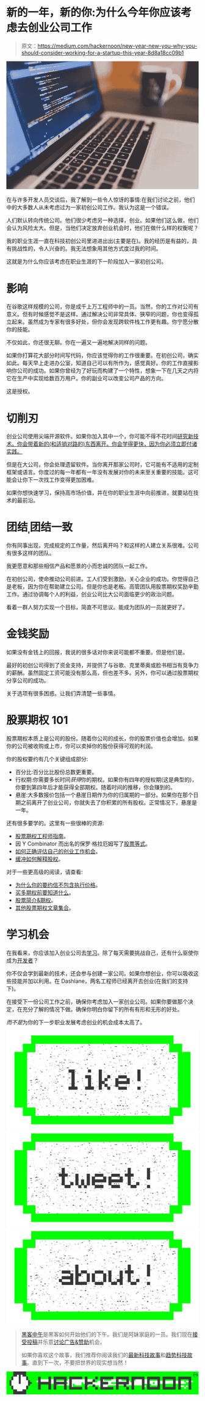 # 新的一年，新的你:为什么今年你应该考虑去创业公司工作

> 原文：<https://medium.com/hackernoon/new-year-new-you-why-you-should-consider-working-for-a-startup-this-year-8d8a18cc09b1>

![](img/fcccd71f0ea74d3e45446751a3c79796.png)

在与许多开发人员交谈后，我了解到一些令人惊讶的事情:在我们讨论之前，他们中的大多数人从未考虑过为一家初创公司工作。我认为这是一个错误。

人们默认转向传统公司。他们很少考虑另一种选择，创业。如果他们这么做，他们会认为风险太大。但是，当他们决定放弃创业机会时，他们在做什么样的权衡呢？

我的职业生涯一直在科技初创公司里进进出出(主要是在)。我的经历是有益的，具有挑战性的，令人兴奋的。我无法想象用其他方式度过我的时间。

这就是为什么你应该考虑在职业生涯的下一阶段加入一家初创公司。

# 影响

在谷歌这样规模的公司，你是成千上万工程师中的一员。当然，你的工作对公司有意义。但有时候感觉不是这样。通过解决公司非常具体、狭窄的问题，你也变得孤立起来。虽然成为专家有很多好处，但你会发现跨软件栈工作更有趣。你宁愿分散你的技能。

不仅如此，你还很无聊。你在一遍又一遍地解决同样的问题。

如果你打算花大部分时间写代码，你应该觉得你的工作很重要。在初创公司，确实如此。每天早上走进办公室，知道自己可以有所作为，感觉真好。你的工作直接影响你公司的成功。如果你曾经为了好玩而构建了一个特性，想象一下在几天之内将它在生产中实现给数百万用户。你的副业可以改变公司产品的方向。

这是授权。

# 切削刃

创业公司使用尖端开源软件。如果你加入其中一个，你可能不得不花时间[研究新技术。你会带着新的(和适销对路的)东西离开。你会学得更快，因为你必须立即付诸实践。](http://scaledagileframework.com/spikes/)

但是在大公司，你会处理遗留软件。当你离开那家公司时，它可能有不适用的定制框架或语言。你度过的每一年都有一年没有发展对你的未来至关重要的技能。这可能会让你下一次找工作变得更加困难。

如果你想快速学习，保持高市场价值，并在你的职业生涯中向前推进，就要站在技术的最前沿。

# 团结ˌ团结一致

你有同事出现，完成规定的工作量，然后离开吗？和这样的人建立关系很难。公司有很多这样的团队。

我更愿意和那些相信产品和愿景的小而忠诚的团队一起工作。

在初创公司，使命推动公司前进。工人们受到激励，关心企业的成功。你觉得自己是老板，因为你在帮助建立公司。但是你也是老板。高管团队用股票期权奖励辛勤工作。通过协调每个人的利益，创业公司比大公司面临更少的政治问题。

看着一群人努力实现一个目标，简直不可思议。能成为团队的一员就更好了。

# 金钱奖励

如果没有金钱上的回报，我说的很多话对你来说可能都不重要。但是他们是。

最好的初创公司得到了资金支持，并提供了与谷歌、克里蒂奥或脸书相当有竞争力的薪酬。虽然固定工资可能没有那么高，但也差不多。另外，你可以通过股票期权分享公司的成功。

关于选项有很多困惑。让我们弄清楚一些事情。

# 股票期权 101

股票期权本质上是公司的股份。随着你公司的成长，你的股票价值也会增加。如果你的公司被收购或上市，你可以卖掉你的股份获得可观的利润。

你的股权要约有几个关键组成部分:

*   百分比:百分比比股份总数更重要。
*   行权期:你需要多长时间*获得*你的期权。如果你有四年的授权期(这是典型的)，你要到第四年后才能获得全部期权。随着时间的推移，你会赚到的。
*   悬崖:大多数报价包括一个悬崖日期作为你的归属期的一部分。如果你在那个日期之前离开了创业公司，你就失去了你积累的所有股权。正常情况下，悬崖是一年。

还有很多要学的。这里有一些很棒的资源:

*   [股票期权工程师指南](http://blog.alexmaccaw.com/an-engineers-guide-to-stock-options)。
*   因 Y Combinator 而出名的保罗·格拉厄姆写了[股票等式](http://paulgraham.com/equity.html)。
*   [如何正确评估自己的创业工作机会](http://timolshansky.com/2013/02/04/know-your-value.html)。
*   [缓冲如何解释股权](https://open.buffer.com/explaining-equity/)。

对于一些更高级的阅读，请查看:

*   [为什么你的要约信不包含执行价格](https://blog.wealthfront.com/409a/)。
*   [买多期权前要知道什么](http://tdevane.tumblr.com/post/133073711211/startup-employees-before-you-buy-your-options)。
*   [股票简介&期权](https://www.scribd.com/fullscreen/55945011?access_key=key-dabr15b167c296f9mi5&allow_share=true&escape=false&view_mode=book)。
*   [其他股票期权文章集合](http://www.startupcareeradvice.com/negotiating-startup-job-offers/)。

# 学习机会

在我看来，你应该加入创业公司去[学习](https://www.untapt.com/blog/2015/08/21/technologist-developer-moves-from-bank-to-startup/)。除了每天需要挑战自己，还有什么驱使你成为[开发者](https://hackernoon.com/tagged/developer)？

你不仅会学到最新的技术，还会参与创建一家公司。如果你想创业，你可以吸收这些技能并加以利用。在 Dashlane，两名工程师已经离开去创业(在我们的支持下)。

在接受下一份公司工作之前，确保你考虑加入一家创业公司。如果你要做那个决定，在充分了解的情况下做。确保你明白你留下的所有有形和无形的好处。

*而不是*为你的下一步职业发展考虑创业的机会成本太高了。

[![](img/50ef4044ecd4e250b5d50f368b775d38.png)](http://bit.ly/HackernoonFB)[![](img/979d9a46439d5aebbdcdca574e21dc81.png)](https://goo.gl/k7XYbx)[![](img/2930ba6bd2c12218fdbbf7e02c8746ff.png)](https://goo.gl/4ofytp)

> [黑客中午](http://bit.ly/Hackernoon)是黑客如何开始他们的下午。我们是阿妹家庭的一员。我们现在[接受投稿](http://bit.ly/hackernoonsubmission)并乐意[讨论广告&赞助](mailto:partners@amipublications.com)机会。
> 
> 如果你喜欢这个故事，我们推荐你阅读我们的[最新科技故事](http://bit.ly/hackernoonlatestt)和[趋势科技故事](https://hackernoon.com/trending)。直到下一次，不要把世界的现实想当然！

[![](img/be0ca55ba73a573dce11effb2ee80d56.png)](https://goo.gl/Ahtev1)